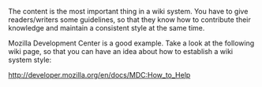 The content is the most important thing in a wiki system.
You have to give readers/writers some guidelines, so that they know how to contribute their knowledge and maintain a consistent style at the same time.

Mozilla Development Center is a good example. Take a look at the following wiki page, so that you can have an idea about how to establish a wiki system style:

http://developer.mozilla.org/en/docs/MDC:How_to_Help

